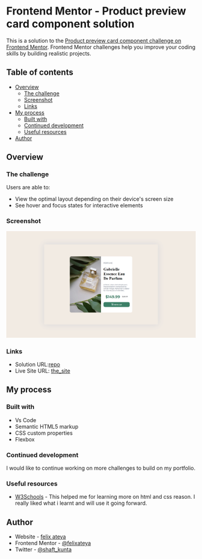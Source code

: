 # Frontend Mentor - Product preview card component solution

This is a solution to the [Product preview card component challenge on Frontend Mentor](https://www.frontendmentor.io/challenges/product-preview-card-component-GO7UmttRfa). Frontend Mentor challenges help you improve your coding skills by building realistic projects. 

## Table of contents

- [Overview](#overview)
  - [The challenge](#the-challenge)
  - [Screenshot](#screenshot)
  - [Links](#links)
- [My process](#my-process)
  - [Built with](#built-with)
  - [Continued development](#continued-development)
  - [Useful resources](#useful-resources)
- [Author](#author)




## Overview

### The challenge

Users are able to:

- View the optimal layout depending on their device's screen size
- See hover and focus states for interactive elements

### Screenshot

![](/images/Screenshot.png)



### Links

- Solution URL:[repo](https://github.com/felixateya/preview-card)
- Live Site URL: [the_site](https://preview-sage.vercel.app)

## My process

### Built with
- Vs Code
- Semantic HTML5 markup
- CSS custom properties
- Flexbox





### Continued development

I would like to continue working on  more challenges to build on my portfolio.



### Useful resources

- [W3Schools](https://www.w3schools.com) - This helped me for learning more on html and css reason. I really liked what i learnt and will use it going forward.




## Author

- Website - [felix ateya](https://mulaafelix.vercel.app)
- Frontend Mentor - [@felixateya](https://www.frontendmentor.io/profile/felixateya)
- Twitter - [@shaft_kunta](https://www.twitter.com/shaft_kunta)



